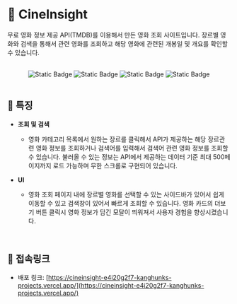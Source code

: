 # :movie_camera: CineInsight

무료 영화 정보 제공 API(TMDB)를 이용해서 만든 영화 조회 사이트입니다. 장르별 영화와 검색을 통해서 관련 영화를 조회하고 해당 영화에 관련된 개봉일 및 개요를 확인할 수 있습니다.

<br />

<div align="center">
    <img alt="Static Badge" src="https://img.shields.io/badge/React-%2361DAFB?style=flat&logo=React&logoColor=white&labelColor=%2361DAFB">
    <img alt="Static Badge" src="https://img.shields.io/badge/TypeScript-%233178C6?style=flat&logo=TypeScript&logoColor=white&labelColor=%233178C6">
    <img alt="Static Badge" src="https://img.shields.io/badge/Redux-%23764ABC?style=flat&logo=redux&labelColor=%23764ABC">
    <img alt="Static Badge" src="https://img.shields.io/badge/StyledComponents-%23DB7093?style=flat&logo=styledcomponents&logoColor=white&labelColor=%23DB7093">
</div>

<br/>

## :wrench: 특징

-   **조회 및 검색**

    -   영화 카테고리 목록에서 원하는 장르를 클릭해서 API가 제공하는 해당 장르관련 영화 정보를 조회하거나 검색어를 입력해서 검색어 관련 영화 정보를 조회할 수 있습니다.
        불러올 수 있는 정보는 API에서 제공하는 데이터 기준 최대 500페이지까지 로드 가능하며 무한 스크롤로 구현되어 있습니다.

-   **UI**

    -   영화 조회 페이지 내에 장르별 영화를 선택할 수 있는 사이드바가 있어서 쉽게 이동할 수 있고 검색창이 있어서 빠르게 조회할 수 있습니다. 영화 카드의 더보기 버튼 클릭시 영화 정보가 담긴 모달이 띄워져서 사용자 경험을 향상시켰습니다.

<br/>

## :link: 접속링크

-   배포 링크: [https://cineinsight-e4i20g2f7-kanghunks-projects.vercel.app/](https://cineinsight-e4i20g2f7-kanghunks-projects.vercel.app/)
